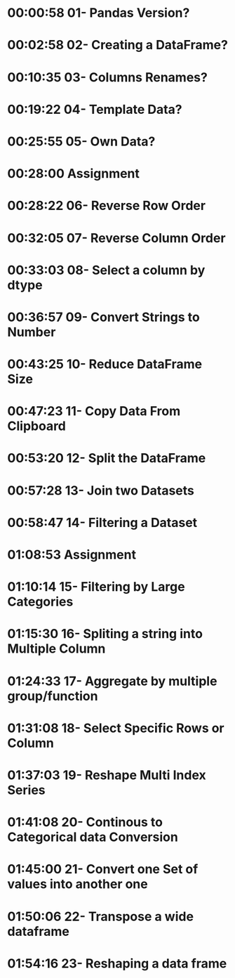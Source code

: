 # 00:00:58 01- Pandas Version?
# 00:02:58 02- Creating a DataFrame?
# 00:10:35 03- Columns Renames?
# 00:19:22 04- Template Data?
# 00:25:55 05- Own Data?
# 00:28:00 Assignment
# 00:28:22 06- Reverse Row Order
# 00:32:05 07- Reverse Column Order
# 00:33:03 08- Select a column by dtype
# 00:36:57 09- Convert Strings to Number
# 00:43:25 10- Reduce DataFrame Size
# 00:47:23 11- Copy Data From Clipboard
# 00:53:20 12- Split the DataFrame  
# 00:57:28 13- Join two Datasets
# 00:58:47 14- Filtering a Dataset
# 01:08:53 Assignment
# 01:10:14 15- Filtering by Large Categories
# 01:15:30 16- Spliting a string into Multiple Column
# 01:24:33 17- Aggregate by multiple group/function
# 01:31:08 18- Select Specific Rows or Column
# 01:37:03 19- Reshape Multi Index Series
# 01:41:08 20- Continous to Categorical data Conversion 
# 01:45:00 21- Convert one Set of values into another one
# 01:50:06 22- Transpose a wide dataframe
# 01:54:16 23- Reshaping a data frame